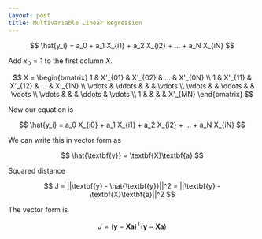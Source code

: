 ```yaml
---
layout: post
title: Multivariable Linear Regression
---
```


$$
\hat{y_i} = a_0 + a_1 X_{i1} + a_2 X_{i2} + ... + a_N X_{iN}
$$

Add $x_0 = 1$ to the first column $X$.

$$
X = \begin{bmatrix}
    1 & X'_{01} & X'_{02} & ... & X'_{0N} \\
    1 & X'_{11} & X'_{12} & ... & X'_{1N} \\
    \vdots & \ddots & & & \vdots \\
    \vdots & & \ddots & & \vdots \\
    \vdots & & & \ddots & \vdots \\
    1 & & & & X'_{MN}
\end{bmatrix}
$$

Now our equation is

$$
\hat{y_i} = a_0 X_{i0} + a_1 X_{i1} + a_2 X_{i2} + ... + a_N X_{iN}
$$

We can write this in vector form as

$$
\hat{\textbf{y}} = \textbf{X}\textbf{a}
$$

Squared distance

$$
J = ||\textbf{y} - \hat{\textbf{y}}||^2 = ||\textbf{y} - \textbf{X}\textbf{a}||^2
$$

The vector form is

$$
J = (\textbf{y} - \textbf{X}\textbf{a})^T(\textbf{y} - \textbf{X}\textbf{a})
$$